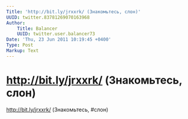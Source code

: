 ```yaml
---
Title: 'http://bit.ly/jrxxrk/ (Знакомьтесь, слон)'
UUID: twitter.83781269070163968
Author:
    Title: Balancer
    UUID: twitter.user.balancer73
Date: 'Thu, 23 Jun 2011 10:19:45 +0400'
Type: Post
Markup: Text
---
```


# http://bit.ly/jrxxrk/ (Знакомьтесь, слон)

http://bit.ly/jrxxrk/ (Знакомьтесь, #слон)